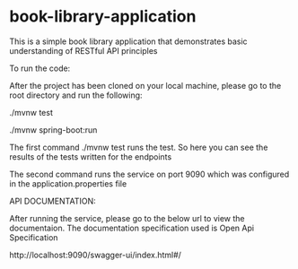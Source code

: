 # book-library-application

This is a simple book library application that demonstrates basic understanding of RESTful API principles

To run the code:

After the project has been cloned on your local machine, please go to the root directory and run the following:

./mvnw test



./mvnw spring-boot:run

The first command ./mvnw test runs the test. So here you can see the results of the tests written for the endpoints

The second command runs the service on port 9090 which was configured in the application.properties file


API DOCUMENTATION:

After running the service, please go to the below url to view the documentaion. The documentation specification used is Open Api Specification

http://localhost:9090/swagger-ui/index.html#/
